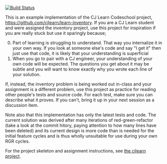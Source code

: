 [![Build Status](https://travis-ci.org/aztecrex/learn-inventory.svg?branch=master)](https://travis-ci.org/aztecrex/learn-inventory)

This is an example implementation of the CJ Learn Codeschool project,
https://github.com/cjlearn/learn-inventory.  If you are a CJ Learn
student and were assigned the inventory project, use this project
for inspiration if you are really stuck but use it sparingly because;

0. Part of learning is struggling to understand. That way you internalize
it in your own way. If you look at someone else's code and say "I get it"
then just use that code, it is likely that your understanding is
superficial
0. When you go to pair with a CJ engineer, your understanding of your own
code will be expected. The questions you get about it may be subtle and
you will want to know exactly why you wrote each line of your solution.

If, instead, the inventory problem is being worked out in-class and your
assignment is a different problem, use this project as practice for reading
other people's tests and source code. For each test, make sure you can
describe what it proves. If you can't, bring it up in your next session as
a discussion item.

Note also that this implementation has only the latest tests and code. The
current solution was derived after many iterations of red-green-refactor
(take a look at the commit hitory, paying attention to how many lines have
been deleted) and its current design is more code than is needed for the
initial feature cycles and is thus wholly unsuitable for use during your
own RGR cycles.

For the project skeleton and assignment instructions, see
[the cjlearn project](https://github.com/cjlearn/learn-inventory).


